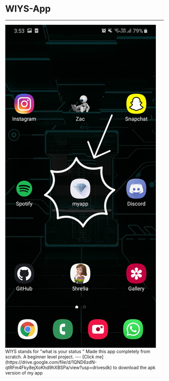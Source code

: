 # WIYS-App
---
<img src ="https://github.com/5hre9a/WIYS-APP/blob/master/20200809_155437.jpg">
WIYS stands for "what is your status "
Made this app completely from scratch.
A beginner level project.
---
[Click me](https://drive.google.com/file/d/1QND6zdN-qtRFm4Fky8ejXoKhd9hXBSPa/view?usp=drivesdk) to download the apk version of my app
